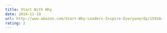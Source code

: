 ```yaml
---
title: Start With Why
date: 2014-11-19
url: http://www.amazon.com/Start-Why-Leaders-Inspire-Everyone/dp/1591846447
rating: 2
---
```

